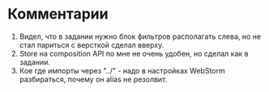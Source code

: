 # Комментарии

1. Видел, что в задании нужно блок фильтров располагать слева, но не стал париться с версткой сделал вверху.
2. Store на composition API по мне не очень удобен, но сделал как в задании.
3. Кое где импорты через "../" - надо в настройках WebStorm разбираться, почему он alias не резолвит.


